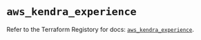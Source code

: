 # `aws_kendra_experience`

Refer to the Terraform Registory for docs: [`aws_kendra_experience`](https://registry.terraform.io/providers/hashicorp/aws/5.9.0/docs/resources/kendra_experience).
